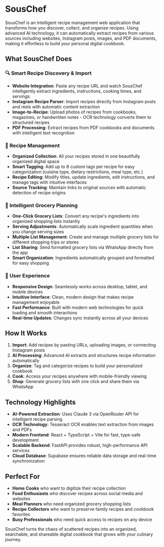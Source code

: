 # SousChef

SousChef is an intelligent recipe management web application that transforms how you discover, collect, and organize recipes. Using advanced AI technology, it can automatically extract recipes from various sources including websites, Instagram posts, images, and PDF documents, making it effortless to build your personal digital cookbook.

## What SousChef Does

### 🔍 **Smart Recipe Discovery & Import**
- **Website Integration**: Paste any recipe URL and watch SousChef intelligently extract ingredients, instructions, cooking times, and servings
- **Instagram Recipe Parser**: Import recipes directly from Instagram posts and reels with automatic content extraction
- **Image-to-Recipe**: Upload photos of recipes from cookbooks, magazines, or handwritten notes - OCR technology converts them to structured recipes
- **PDF Processing**: Extract recipes from PDF cookbooks and documents with intelligent text recognition

### 📝 **Recipe Management**
- **Organized Collection**: All your recipes stored in one beautifully organized digital space
- **Smart Tagging**: Add up to 8 custom tags per recipe for easy categorization (cuisine type, dietary restrictions, meal type, etc.)
- **Recipe Editing**: Modify titles, update ingredients, edit instructions, and manage tags with intuitive interfaces
- **Source Tracking**: Maintain links to original sources with automatic detection of recipe origins

### 🛒 **Intelligent Grocery Planning**
- **One-Click Grocery Lists**: Convert any recipe's ingredients into organized shopping lists instantly
- **Serving Adjustments**: Automatically scale ingredient quantities when you change serving sizes
- **Multiple List Management**: Create and manage multiple grocery lists for different shopping trips or stores
- **List Sharing**: Send formatted grocery lists via WhatsApp directly from the app
- **Smart Organization**: Ingredients automatically grouped and formatted for easy shopping

### 📱 **User Experience**
- **Responsive Design**: Seamlessly works across desktop, tablet, and mobile devices
- **Intuitive Interface**: Clean, modern design that makes recipe management enjoyable
- **Fast Performance**: Built with modern web technologies for quick loading and smooth interactions
- **Real-time Updates**: Changes sync instantly across all your devices

## How It Works

1. **Import**: Add recipes by pasting URLs, uploading images, or connecting Instagram posts
2. **AI Processing**: Advanced AI extracts and structures recipe information automatically
3. **Organize**: Tag and categorize recipes to build your personalized cookbook
4. **Cook**: Access your recipes anywhere with mobile-friendly viewing
5. **Shop**: Generate grocery lists with one click and share them via WhatsApp

## Technology Highlights

- **AI-Powered Extraction**: Uses Claude 3 via OpenRouter API for intelligent recipe parsing
- **OCR Technology**: Tesseract OCR enables text extraction from images and PDFs
- **Modern Frontend**: React + TypeScript + Vite for fast, type-safe development
- **Scalable Backend**: FastAPI provides robust, high-performance API services
- **Cloud Database**: Supabase ensures reliable data storage and real-time synchronization

## Perfect For

- **Home Cooks** who want to digitize their recipe collection
- **Food Enthusiasts** who discover recipes across social media and websites
- **Meal Planners** who need organized grocery shopping lists
- **Recipe Collectors** who want to preserve family recipes and cookbook favorites
- **Busy Professionals** who need quick access to recipes on any device

SousChef turns the chaos of scattered recipes into an organized, searchable, and shareable digital cookbook that grows with your culinary journey.